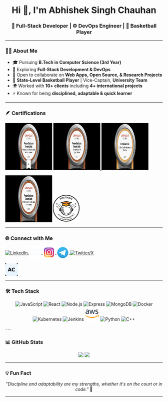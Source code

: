 
<h1 align="center">Hi 👋, I'm Abhishek Singh Chauhan</h1>
<h3 align="center">🚀 Full-Stack Developer | ⚙️ DevOps Engineer | 🏀 Basketball Player</h3>

---

### 👨‍💻 About Me  
- 🎓 Pursuing **B.Tech in Computer Science (3rd Year)**  
- 🌱 Exploring **Full-Stack Development & DevOps**  
- 🤝 Open to collaborate on **Web Apps, Open Source, & Research Projects**  
- 🏀 **State-Level Basketball Player** | Vice-Captain, **University Team**  
- 🌍 Worked with **10+ clients** including **4+ international projects**  
- ⚡ Known for being **disciplined, adaptable & quick learner**  

---

### 🪶 Certifications  
<p align="left">
  <a href="https://catalog-education.oracle.com/pls/certview/sharebadge?id=8F14465216E157CC31993EF572CA24B8FA1C115F631476DB9CF199978C0A2A06"><img src="/images/cloud1.jpeg" alt="Cloud Certification" height="150" width="150"/></a>
  <a href="https://catalog-education.oracle.com/pls/certview/sharebadge?id=3F09531412D248F6108598799EE62809FC6D091003781D5AC0E46EE7D876EF7F](https://catalog-education.oracle.com/pls/certview/sharebadge?id=B6BB72197E41E31737EB503DCBC5BD7722F117D45CCE534BD42DE25AEB8D1842](https://catalog-education.oracle.com/pls/certview/sharebadge?id=B6BB72197E41E31737EB503DCBC5BD7722F117D45CCE534BD42DE25AEB8D1842"><img src="/images/ai1.jpeg" alt="AI Certification" height="150" width="150"/>
  </a>
  <a href="https://catalog-education.oracle.com/ords/certview/sharebadge?id=C22732BCFD5DC428A8727DD2A89FF82C5A7889FFDFE3D811D04774E9A2C88E96"><img src="/images/devops.jpg" alt="DevOps Certification" height="150" width="150"/></a>
</p>

<p align="left">
  <a href="https://catalog-education.oracle.com/pls/certview/sharebadge?id=3F09531412D248F6108598799EE62809FC6D091003781D5AC0E46EE7D876EF7F"><img src="/images/cloud.jpeg" alt="Cloud Specialist Certification" height="150" width="150"/></a><a href="https://badgr.com/public/assertions/dgYgDuPnSxanKZEXPu2GtA"><img src="/images/postman.png" alt="Postman API Certification" height="90" width="90"/></a>
</p>

---
<a herh="/images/coding.gif">

### 🌐 Connect with Me  
<p align="left">
<a href="https://www.linkedin.com/in/abhishek-singh-chauhan-6a080627a/" target="blank">
  <img align="center" src="https://cdn.jsdelivr.net/gh/devicons/devicon/icons/linkedin/linkedin-original.svg" alt="LinkedIn" height="40" width="40" />

  <a href="https://discord.com/channels/1421905646953037966/1421905647943028958" target="blank">
  <img align="center" src="/images/discord.png" alt="discord" height="40" width="40" />
</a>

<a href="https://www.instagram.com/abhishek__0811/" target="blank">
  <img align="center" src="/images/instgram.png" alt="instgram" height="40" width="40" /> </a>


<a href="t.me/abhi081x" target="blank">
  <img align="center" src="/images/ChatGPT Image Sep 28, 2025, 10_18_45 PM.png" alt="telegram" height="40" width="40" /> </a>



<a href="https://x.com/chabhichauhan" target="blank">
  <img align="center" src="https://img.icons8.com/ios-filled/50/1DA1F2/twitterx--v1.png" alt="Twitter/X" height="40" width="40" />
</a>
</p>

<a href="https://my-protfolio-six-theta.vercel.app/" target="blank">
  <img align="center" src="/images/ab.png" alt="Profolio" height="40" width="40" />
</a>
</p>


---

### 🛠️ Tech Stack  
<p align="center"> 
  <img src="https://cdn.jsdelivr.net/gh/devicons/devicon/icons/javascript/javascript-original.svg" alt="JavaScript" width="45" height="45"/>
  <img src="https://cdn.jsdelivr.net/gh/devicons/devicon/icons/react/react-original.svg" alt="React" width="45" height="45"/>
  <img src="https://cdn.jsdelivr.net/gh/devicons/devicon/icons/nodejs/nodejs-original.svg" alt="Node.js" width="45" height="45"/>
  <img src="https://cdn.jsdelivr.net/gh/devicons/devicon/icons/express/express-original.svg" alt="Express" width="45" height="45"/>
  <img src="https://cdn.jsdelivr.net/gh/devicons/devicon/icons/mongodb/mongodb-original.svg" alt="MongoDB" width="45" height="45"/>
  <img src="https://cdn.jsdelivr.net/gh/devicons/devicon/icons/docker/docker-original.svg" alt="Docker" width="45" height="45"/>
  <img src="https://cdn.jsdelivr.net/gh/devicons/devicon/icons/kubernetes/kubernetes-plain.svg" alt="Kubernetes" width="45" height="45"/>
  <img src="https://cdn.jsdelivr.net/gh/devicons/devicon/icons/jenkins/jenkins-original.svg" alt="Jenkins" width="45" height="45"/>
  <img src="https://raw.githubusercontent.com/devicons/devicon/master/icons/amazonwebservices/amazonwebservices-original-wordmark.svg" alt="AWS" width="45" height="45"/>
  <img src="https://cdn.jsdelivr.net/gh/devicons/devicon/icons/python/python-original.svg" alt="Python" width="45" height="45"/>
  <img src="https://cdn.jsdelivr.net/gh/devicons/devicon/icons/cplusplus/cplusplus-original.svg" alt="C++" width="45" height="45"/>
</p>
---

### 📊 GitHub Stats  
<p align="center">
  <img src="https://github-readme-stats.vercel.app/api?username=Xabhi0811&show_icons=true&theme=tokyonight" height="165" />
  <img src="https://github-readme-streak-stats.herokuapp.com/?user=Xabhi0811&theme=tokyonight" height="165" />
</p>

---

### 💡 Fun Fact  
<p align="center"><i>"Discipline and adaptability are my strengths, whether it's on the court or in code."</i> 🚀</p>

---













